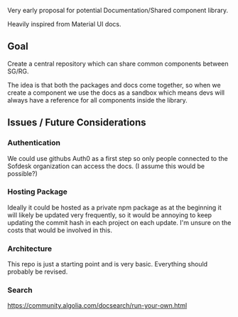 Very early proposal for potential Documentation/Shared component library.

Heavily inspired from Material UI docs. 

## Goal

Create a central repository which can share common components between SG/RG. 

The idea is that both the packages and docs come together, so when we create a component we use the docs as a sandbox which means devs will always have a reference for all components inside the library.

## Issues / Future Considerations

### Authentication
We could use githubs Auth0 as a first step so only people connected to the Sofdesk organization can access the docs. (I assume this would be possible?)

### Hosting Package
Ideally it could be hosted as a private npm package as at the beginning it will likely be updated very frequently, so it would be annoying to keep updating the commit hash in each project on each update. I'm unsure on the costs that would be involved in this.

### Architecture
This repo is just a starting point and is very basic. Everything should probably be revised.

### Search
https://community.algolia.com/docsearch/run-your-own.html
